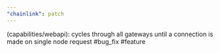 ```yaml
---
"chainlink": patch
---
```


(capabilities/webapi): cycles through all gateways until a connection is made on single node request #bug_fix #feature
